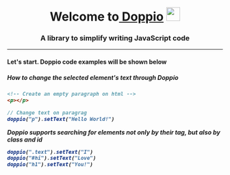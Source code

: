 <h1 align="center">Welcome to<a href="https://daniilshat.ru/" target="_blank"> Doppio</a> 
<img src="https://github.com/blackcater/blackcater/raw/main/images/Hi.gif" height="32"/></h1>
<h3 align="center">A library to simplify writing JavaScript code</h3>

<hr>

<h4>Let's start. Doppio code examples will be shown below</h4>

<h5>How to change the selected element's text through Doppio<h5>
  
```html
<!-- Create an empty paragraph on html -->
<p></p>
```
  
```js
// Change text on paragrag
doppio("p").setText("Hello World!")
```
<p>Doppio supports searching for elements not only by their tag, but also by class and id</p>

```js
doppio(".text").setText("I")
doppio("#hi").setText("Love")
doppio("h1").setText("You!")
```
